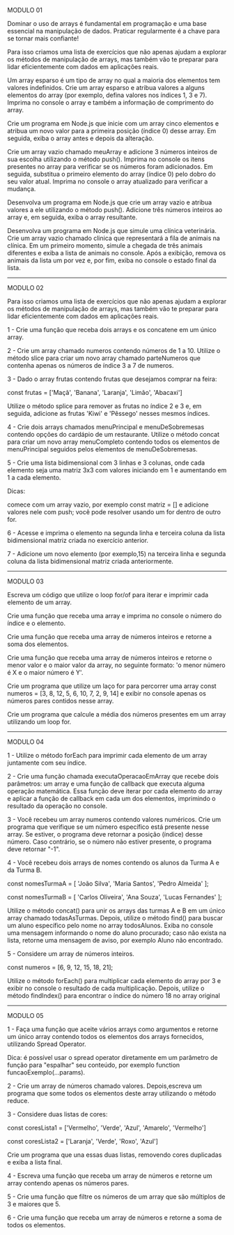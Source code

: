 MODULO 01

Dominar o uso de arrays é fundamental em programação e uma base essencial na manipulação de dados. Praticar regularmente é a chave para se tornar mais confiante!

Para isso criamos uma lista de exercícios que não apenas ajudam a explorar os métodos de manipulação de arrays, mas também vão te preparar para lidar eficientemente com dados em aplicações reais.

Um array esparso é um tipo de array no qual a maioria dos elementos tem valores indefinidos. Crie um array esparso e atribua valores a alguns elementos do array (por exemplo, defina valores nos índices 1, 3 e 7). Imprima no console o array e também a informação de comprimento do array.

Crie um programa em Node.js que inicie com um array cinco elementos e atribua um novo valor para a primeira posição (índice 0) desse array. Em seguida, exiba o array antes e depois da alteração.

Crie um array vazio chamado meuArray e adicione 3 números inteiros de sua escolha utilizando o método push(). Imprima no console os itens presentes no array para verificar se os números foram adicionados. Em seguida, substitua o primeiro elemento do array (índice 0) pelo dobro do seu valor atual. Imprima no console o array atualizado para verificar a mudança.

Desenvolva um programa em Node.js que crie um array vazio e atribua valores a ele utilizando o método push(). Adicione três números inteiros ao array e, em seguida, exiba o array resultante.

Desenvolva um programa em Node.js que simule uma clínica veterinária. Crie um array vazio chamado clinica que representará a fila de animais na clínica. Em um primeiro momento, simule a chegada de três animais diferentes e exiba a lista de animais no console. Após a exibição, remova os animais da lista um por vez e, por fim, exiba no console o estado final da lista.

--------------

MODULO 02

Para isso criamos uma lista de exercícios que não apenas ajudam a explorar os métodos de manipulação de arrays, mas também vão te preparar para lidar eficientemente com dados em aplicações reais.

1 - Crie uma função que receba dois arrays e os concatene em um único array.

2 - Crie um array chamado numeros contendo números de 1 a 10. Utilize o método slice para criar um novo array chamado parteNumeros que contenha apenas os números de índice 3 a 7 de numeros.

3 - Dado o array frutas contendo frutas que desejamos comprar na feira:

const frutas = ['Maçã', 'Banana', 'Laranja', 'Limão', 'Abacaxi']

Utilize o método splice para remover as frutas no índice 2 e 3 e, em seguida, adicione as frutas 'Kiwi' e 'Pêssego' nesses mesmos índices.

4 - Crie dois arrays chamados menuPrincipal e menuDeSobremesas contendo opções do cardápio de um restaurante. Utilize o método concat para criar um novo array menuCompleto contendo todos os elementos de menuPrincipal seguidos pelos elementos de menuDeSobremesas.

5 - Crie uma lista bidimensional com 3 linhas e 3 colunas, onde cada elemento seja uma matriz 3x3 com valores iniciando em 1 e aumentando em 1 a cada elemento.

Dicas:

comece com um array vazio, por exemplo const matriz = [] e adicione valores nele com push;
você pode resolver usando um for dentro de outro for.

6 - Acesse e imprima o elemento na segunda linha e terceira coluna da lista bidimensional matriz criada no exercício anterior.

7 - Adicione um novo elemento (por exemplo,15) na terceira linha e segunda coluna da lista bidimensional matriz criada anteriormente.

--------------

MODULO 03

Escreva um código que utilize o loop for/of para iterar e imprimir cada elemento de um array.

Crie uma função que receba uma array e imprima no console o número do índice e o elemento.

Crie uma função que receba uma array de números inteiros e retorne a soma dos elementos.

Crie uma função que receba uma array de números inteiros e retorne o menor valor e o maior valor da array, no seguinte formato: 'o menor número é X e o maior número é Y'.

Crie um programa que utilize um laço for para percorrer uma array const numeros = [3, 8, 12, 5, 6, 10, 7, 2, 9, 14] e exibir no console apenas os números pares contidos nesse array.

Crie um programa que calcule a média dos números presentes em um array utilizando um loop for.

--------------

MODULO 04

1 - Utilize o método forEach para imprimir cada elemento de um array juntamente com seu índice.

2 - Crie uma função chamada executaOperacaoEmArray que recebe dois parâmetros: um array e uma função de callback que executa alguma operação matemática. Essa função deve iterar por cada elemento do array e aplicar a função de callback em cada um dos elementos, imprimindo o resultado da operação no console.

3 - Você recebeu um array numeros contendo valores numéricos. Crie um programa que verifique se um número específico está presente nesse array. Se estiver, o programa deve retornar a posição (índice) desse número. Caso contrário, se o número não estiver presente, o programa deve retornar "-1".

4 - Você recebeu dois arrays de nomes contendo os alunos da Turma A e da Turma B.

const nomesTurmaA = [
  'João Silva',
  'Maria Santos',
  'Pedro Almeida'
];

const nomesTurmaB = [
  'Carlos Oliveira',
  'Ana Souza',
  'Lucas Fernandes'
];

Utilize o método concat() para unir os arrays das turmas A e B em um único array chamado todasAsTurmas. Depois, utilize o método find() para buscar um aluno específico pelo nome no array todosAlunos. Exiba no console uma mensagem informando o nome do aluno procurado; caso não exista na lista, retorne uma mensagem de aviso, por exemplo Aluno não encontrado.

5 - Considere um array de números inteiros.

const numeros = [6, 9, 12, 15, 18, 21];

Utilize o método forEach() para multiplicar cada elemento do array por 3 e exibir no console o resultado de cada multiplicação. Depois, utilize o método findIndex() para encontrar o índice do número 18 no array original

--------------

MODULO 05

1 - Faça uma função que aceite vários arrays como argumentos e retorne um único array contendo todos os elementos dos arrays fornecidos, utilizando Spread Operator.

Dica: é possível usar o spread operator diretamente em um parâmetro de função para "espalhar" seu conteúdo, por exemplo function funcaoExemplo(...params).

2 - Crie um array de números chamado valores. Depois,escreva um programa que some todos os elementos deste array utilizando o método reduce.

3 - Considere duas listas de cores:

const coresLista1 = ['Vermelho', 'Verde', 'Azul', 'Amarelo', 'Vermelho']

const coresLista2 = ['Laranja', 'Verde', 'Roxo', 'Azul']

Crie um programa que una essas duas listas, removendo cores duplicadas e exiba a lista final.

4 - Escreva uma função que receba um array de números e retorne um array contendo apenas os números pares.

5 - Crie uma função que filtre os números de um array que são múltiplos de 3 e maiores que 5.

6 - Crie uma função que receba um array de números e retorne a soma de todos os elementos.